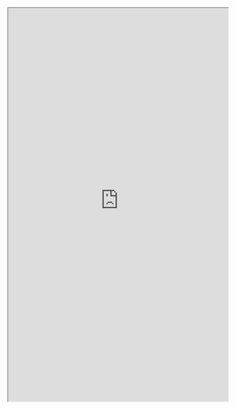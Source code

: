 <iframe
    title="Quantum Laboratory"
    width="100%"
    height="900"
    src="https://fullstackquantumcomputation.tech/blog/post-quantum-lab/">
</iframe>

